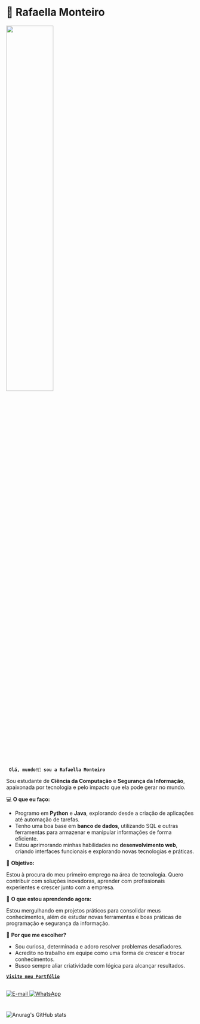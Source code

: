 # 🦋 Rafaella Monteiro

<img width="50%" src="https://i.gifer.com/6vIk.gif">

##

**` Olá, mundo!👋 sou a Rafaella Monteiro`**

Sou estudante de **Ciência da Computação** e **Segurança da Informação**, apaixonada por tecnologia e pelo impacto que ela pode gerar no mundo. 

💻 **O que eu faço:**

- Programo em **Python** e **Java**, explorando desde a criação de aplicações até automação de tarefas.
- Tenho uma boa base em **banco de dados**, utilizando SQL e outras ferramentas para armazenar e manipular informações de forma eficiente.
- Estou aprimorando minhas habilidades no  **desenvolvimento web**, criando interfaces funcionais e explorando novas tecnologias e práticas.

🎯 **Objetivo:**

Estou à procura do meu primeiro emprego na área de tecnologia. Quero contribuir com soluções inovadoras, aprender com profissionais experientes e crescer junto com a empresa.

🌱 **O que estou aprendendo agora:**

Estou mergulhando em projetos práticos para consolidar meus conhecimentos, além de estudar novas ferramentas e boas práticas de programação e segurança da informação.

🚀 **Por que me escolher?**

- Sou curiosa, determinada e adoro resolver problemas desafiadores.
- Acredito no trabalho em equipe como uma forma de crescer e trocar conhecimentos.
- Busco sempre aliar criatividade com lógica para alcançar resultados.

<a href="https://rafaella-monteiro.github.io/meu-portfolio/#" target="_blank">**`Visite meu Portfólio`**</a>

##

<p align="left">
    <a href="https://criarmeulink.com.br/u/1734487354">
        <img
            alt="E-mail"
            title="Fale Comigo"
            src="https://custom-icon-badges.demolab.com/badge/EMAIL-%23E05D44?logo=mail&logoColor=white&style=for-the-badge&labelColor=CE4630"
        >
    </a>
    <a href="https://wa.me/qr/KAZT4SXRGNN4L1">
        <img 
            alt="WhatsApp"
            title="Fale Comigo"
            src="https://custom-icon-badges.demolab.com/badge/WhatsApp-55960c?logo=phone&logoColor=white&style=for-the-badge&labelColor=488207"
    >
    </a>
</p>

#

![Anurag's GitHub stats](https://github-readme-stats.vercel.app/api?username=Rafaella-Monteiro&show_icons=true&theme=radical)
